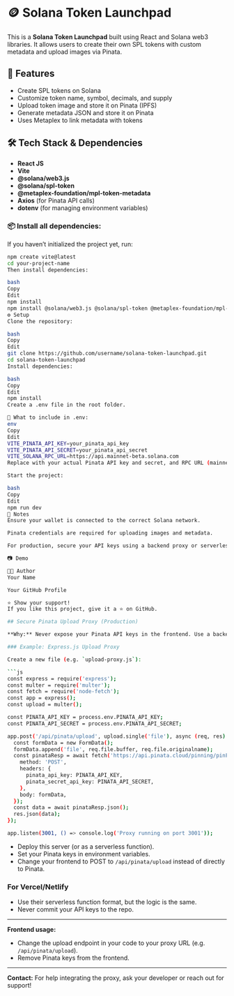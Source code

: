 # 🪙 Solana Token Launchpad

This is a **Solana Token Launchpad** built using React and Solana web3 libraries. It allows users to create their own SPL tokens with custom metadata and upload images via Pinata.

## 🚀 Features

- Create SPL tokens on Solana
- Customize token name, symbol, decimals, and supply
- Upload token image and store it on Pinata (IPFS)
- Generate metadata JSON and store it on Pinata
- Uses Metaplex to link metadata with tokens

## 🛠️ Tech Stack & Dependencies

- **React JS**
- **Vite**
- **@solana/web3.js**
- **@solana/spl-token**
- **@metaplex-foundation/mpl-token-metadata**
- **Axios** (for Pinata API calls)
- **dotenv** (for managing environment variables)

### 📦 **Install all dependencies:**

If you haven’t initialized the project yet, run:

````bash
npm create vite@latest
cd your-project-name
Then install dependencies:

bash
Copy
Edit
npm install
npm install @solana/web3.js @solana/spl-token @metaplex-foundation/mpl-token-metadata axios dotenv
⚙️ Setup
Clone the repository:

bash
Copy
Edit
git clone https://github.com/username/solana-token-launchpad.git
cd solana-token-launchpad
Install dependencies:

bash
Copy
Edit
npm install
Create a .env file in the root folder.

🔑 What to include in .env:
env
Copy
Edit
VITE_PINATA_API_KEY=your_pinata_api_key
VITE_PINATA_API_SECRET=your_pinata_api_secret
VITE_SOLANA_RPC_URL=https://api.mainnet-beta.solana.com
Replace with your actual Pinata API key and secret, and RPC URL (mainnet or devnet based on your use).

Start the project:

bash
Copy
Edit
npm run dev
📝 Notes
Ensure your wallet is connected to the correct Solana network.

Pinata credentials are required for uploading images and metadata.

For production, secure your API keys using a backend proxy or serverless function.

📷 Demo

🧑‍💻 Author
Your Name

Your GitHub Profile

⭐ Show your support!
If you like this project, give it a ⭐ on GitHub.

## Secure Pinata Upload Proxy (Production)

**Why:** Never expose your Pinata API keys in the frontend. Use a backend or serverless function to proxy uploads.

### Example: Express.js Upload Proxy

Create a new file (e.g. `upload-proxy.js`):

```js
const express = require('express');
const multer = require('multer');
const fetch = require('node-fetch');
const app = express();
const upload = multer();

const PINATA_API_KEY = process.env.PINATA_API_KEY;
const PINATA_API_SECRET = process.env.PINATA_API_SECRET;

app.post('/api/pinata/upload', upload.single('file'), async (req, res) => {
  const formData = new FormData();
  formData.append('file', req.file.buffer, req.file.originalname);
  const pinataResp = await fetch('https://api.pinata.cloud/pinning/pinFileToIPFS', {
    method: 'POST',
    headers: {
      pinata_api_key: PINATA_API_KEY,
      pinata_secret_api_key: PINATA_API_SECRET,
    },
    body: formData,
  });
  const data = await pinataResp.json();
  res.json(data);
});

app.listen(3001, () => console.log('Proxy running on port 3001'));
````

- Deploy this server (or as a serverless function).
- Set your Pinata keys in environment variables.
- Change your frontend to POST to `/api/pinata/upload` instead of directly to Pinata.

### For Vercel/Netlify

- Use their serverless function format, but the logic is the same.
- Never commit your API keys to the repo.

---

**Frontend usage:**

- Change the upload endpoint in your code to your proxy URL (e.g. `/api/pinata/upload`).
- Remove Pinata keys from the frontend.

---

**Contact:**
For help integrating the proxy, ask your developer or reach out for support!
